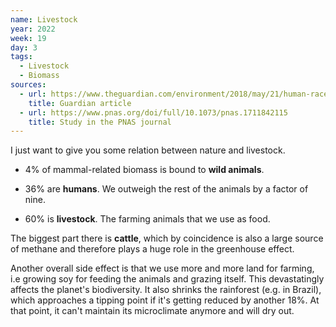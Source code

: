 ```yaml
---
name: Livestock
year: 2022
week: 19
day: 3
tags:
  - Livestock
  - Biomass
sources:
  - url: https://www.theguardian.com/environment/2018/may/21/human-race-just-001-of-all-life-but-has-destroyed-over-80-of-wild-mammals-study
    title: Guardian article
  - url: https://www.pnas.org/doi/full/10.1073/pnas.1711842115
    title: Study in the PNAS journal
---
```


I just want to give you some relation between nature and livestock.

- 4% of mammal-related biomass is bound to **wild animals**.

- 36% are **humans**. We outweigh the rest of the animals by a factor of nine.

- 60% is **livestock**. The farming animals that we use as food.

The biggest part there is **cattle**, which by coincidence is also a large
source of methane and therefore plays a huge role in the greenhouse effect.

Another overall side effect is that we use more and more land for farming, i.e
growing soy for feeding the animals and grazing itself. This devastatingly
affects the planet's biodiversity. It also shrinks the rainforest (e.g. in
Brazil), which approaches a tipping point if it's getting reduced by another
18%. At that point, it can't maintain its microclimate anymore and will dry out.
